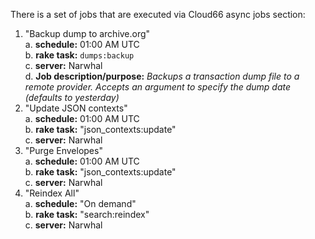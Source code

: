 There is a set of jobs that are executed via Cloud66 async jobs section:

1. "Backup dump to archive.org"  
  a. **schedule:** 01:00 AM UTC  
  b. **rake task:** `dumps:backup`  
  c. **server:** Narwhal  
  d. **Job description/purpose:** _Backups a transaction dump file to a remote provider. Accepts an argument to specify the dump date (defaults to yesterday)_  
2. "Update JSON contexts"  
  a. **schedule:** 01:00 AM UTC  
  b. **rake task:** "json_contexts:update"  
  c. **server:** Narwhal  
3. "Purge Envelopes"  
  a. **schedule:** 01:00 AM UTC  
  b. **rake task:** "json_contexts:update"  
  c. **server:** Narwhal  
4. "Reindex All"  
  a. **schedule:** "On demand"  
  b. **rake task:** "search:reindex"  
  c. **server:** Narwhal  

